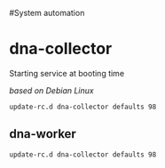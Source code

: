 #System automation

# dna-collector #

Starting service at booting time

_based on Debian Linux_

```
update-rc.d dna-collector defaults 98
```

## dna-worker ##
```
update-rc.d dna-collector defaults 98
```